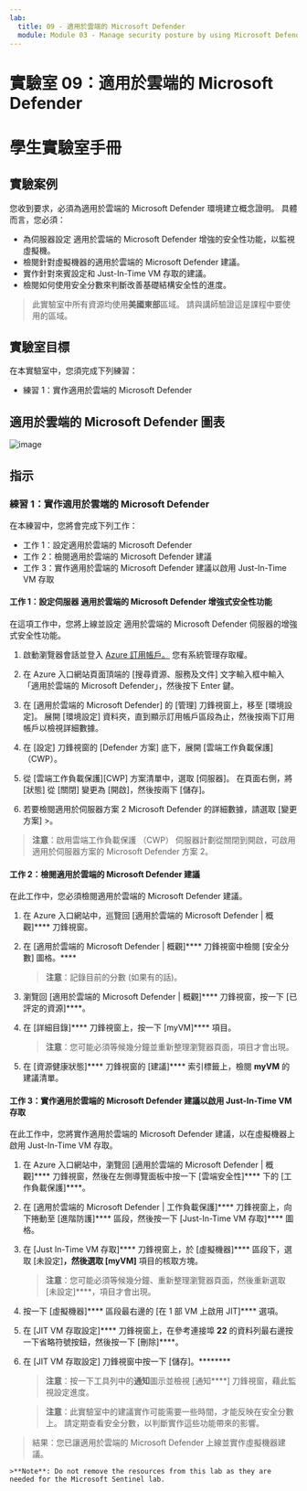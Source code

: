 ```yaml
---
lab:
  title: 09 - 適用於雲端的 Microsoft Defender
  module: Module 03 - Manage security posture by using Microsoft Defender for Cloud
---
```


# 實驗室 09：適用於雲端的 Microsoft Defender
# 學生實驗室手冊

## 實驗案例

您收到要求，必須為適用於雲端的 Microsoft Defender 環境建立概念證明。 具體而言，您必須：

- 為伺服器設定 適用於雲端的 Microsoft Defender 增強的安全性功能，以監視虛擬機。
- 檢閱針對虛擬機器的適用於雲端的 Microsoft Defender 建議。
- 實作針對來賓設定和 Just-In-Time VM 存取的建議。 
- 檢閱如何使用安全分數來判斷改善基礎結構安全性的進度。

> 此實驗室中所有資源均使用**美國東部**區域。 請與講師驗證這是課程中要使用的區域。 

## 實驗室目標

在本實驗室中，您須完成下列練習：

- 練習 1：實作適用於雲端的 Microsoft Defender

## 適用於雲端的 Microsoft Defender 圖表

![image](https://github.com/MicrosoftLearning/AZ500-AzureSecurityTechnologies/assets/91347931/c31055cc-de95-41f6-adef-f09d756a68eb)

## 指示

### 練習 1：實作適用於雲端的 Microsoft Defender

在本練習中，您將會完成下列工作：

- 工作 1：設定適用於雲端的 Microsoft Defender
- 工作 2：檢閱適用於雲端的 Microsoft Defender 建議
- 工作 3：實作適用於雲端的 Microsoft Defender 建議以啟用 Just-In-Time VM 存取

#### 工作 1：設定伺服器 適用於雲端的 Microsoft Defender 增強式安全性功能

在這項工作中，您將上線並設定 適用於雲端的 Microsoft Defender 伺服器的增強式安全性功能。

1. 啟動瀏覽器會話並登入  [Azure 訂用帳戶。](https://azure.microsoft.com/en-us/free/?azure-portal=true) 您有系統管理存取權。

2. 在 Azure 入口網站頁面頂端的 [搜尋資源、服務及文件] 文字輸入框中輸入「適用於雲端的 Microsoft Defender」，然後按下 Enter 鍵。

3. 在 [適用於雲端的 Microsoft Defender] 的 [管理] 刀鋒視窗上，移至 [環境設定]。 展開 [環境設定] 資料夾，直到顯示訂用帳戶區段為止，然後按兩下訂用帳戶以檢視詳細數據。

4. 在 [設定] 刀鋒視窗的 [Defender 方案] 底下，展開 [雲端工作負載保護] （CWP）。
  
5. 從 [雲端工作負載保護][CWP] 方案清單中，選取 [伺服器]。 在頁面右側，將 [狀態] 從 [關閉] 變更為 [開啟]，然後按兩下 [儲存]。
  
6. 若要檢閱適用於伺服器方案 2 Microsoft Defender 的詳細數據，請選取 [變更方案] >。

>**注意**：啟用雲端工作負載保護 （CWP） 伺服器計劃從關閉到開啟，可啟用適用於伺服器方案的 Microsoft Defender 方案 2。

#### 工作 2：檢閱適用於雲端的 Microsoft Defender 建議

在此工作中，您必須檢閱適用於雲端的 Microsoft Defender 建議。 

1. 在 Azure 入口網站中，巡覽回 [適用於雲端的 Microsoft Defender \| 概觀]**** 刀鋒視窗。 

2. 在 [適用於雲端的 Microsoft Defender \| 概觀]**** 刀鋒視窗中檢閱 [安全分數] 圖格。****

    >**注意**：記錄目前的分數 (如果有的話)。

3. 瀏覽回 [適用於雲端的 Microsoft Defender \| 概觀]**** 刀鋒視窗，按一下 [已評定的資源]****。

4. 在 [詳細目錄]**** 刀鋒視窗上，按一下 [myVM]**** 項目。

    >**注意**：您可能必須等候幾分鐘並重新整理瀏覽器頁面，項目才會出現。
    
5. 在 [資源健康狀態]**** 刀鋒視窗的 [建議]**** 索引標籤上，檢閱 **myVM** 的建議清單。

#### 工作 3：實作適用於雲端的 Microsoft Defender 建議以啟用 Just-In-Time VM 存取

在此工作中，您將實作適用於雲端的 Microsoft Defender 建議，以在虛擬機器上啟用 Just-In-Time VM 存取。 

1. 在 Azure 入口網站中，瀏覽回 [適用於雲端的 Microsoft Defender \| 概觀]**** 刀鋒視窗，然後在左側導覽面板中按一下 [雲端安全性]**** 下的 [工作負載保護]****。

2. 在 [適用於雲端的 Microsoft Defender \| 工作負載保護]**** 刀鋒視窗上，向下捲動至 [進階防護]**** 區段，然後按一下 [Just-In-Time VM 存取]**** 圖格。

3. 在 [Just In-Time VM 存取]**** 刀鋒視窗上，於 [虛擬機器]**** 區段下，選取 [未設定]****，然後選取 [myVM]**** 項目的核取方塊。

    >**注意**：您可能必須等候幾分鐘、重新整理瀏覽器頁面，然後重新選取 [未設定]****，項目才會出現。

4. 按一下 [虛擬機器]**** 區段最右邊的 [在 1 部 VM 上啟用 JIT]**** 選項。

5. 在 [JIT VM 存取設定]**** 刀鋒視窗上，在參考連接埠 **22** 的資料列最右邊按一下省略符號按鈕，然後按一下 [刪除]****。

6. 在 [JIT VM 存取設定] 刀鋒視窗中按一下 [儲存]。********

    >**注意**：按一下工具列中的**通知**圖示並檢視 [通知****] 刀鋒視窗，藉此監視設定進度。 

    >**注意**：此實驗室中的建議實作可能需要一些時間，才能反映在安全分數上。 請定期查看安全分數，以判斷實作這些功能帶來的影響。 

> 結果：您已讓適用於雲端的 Microsoft Defender 上線並實作虛擬機器建議。 

    >**Note**: Do not remove the resources from this lab as they are needed for the Microsoft Sentinel lab.
